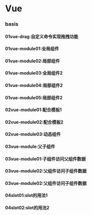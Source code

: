 # Vue
### basis
#### 01vue-drag:自定义命令实现拖拽功能
#### 01vue-module01:全局组件
#### 01vue-module02:局部组件
#### 01vue-module03:全局组件2
#### 01vue-module04:局部组件2
#### 01vue-module05:局部组件2
#### 02vue-module01:配合模板1
#### 02vue-module02:配合模板2
#### 02vue-module03:动态组件
#### 03vue-module:父子组件
#### 03vue-module01:子组件访问父组件数据
#### 03vue-module02:父组件访问子组件数据
#### 03vue-module02:父组件访问子组件数据
#### 04slot01:slot的用法1
#### 04slot02:slot的用法2



